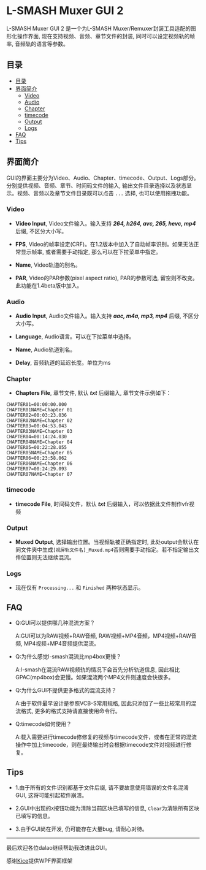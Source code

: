 L-SMASH Muxer GUI 2
===========================

L-SMASH Muxer GUI 2 是一个为L-SMASH Muxer/Remuxer封装工具适配的图形化操作界面, 现在支持视频、音频、章节文件的封装, 同时可以设定视频轨的帧率, 音频轨的语言等参数。

## 目录
- [目录](#目录)
- [界面简介](#界面简介)
	- [Video](#video)
	- [Audio](#audio)
	- [Chapter](#chapter)
	- [timecode](#timecode)
	- [Output](#output)
	- [Logs](#logs)
- [FAQ](#faq)
- [Tips](#tips)
	
## 界面简介

GUI的界面主要分为Video、Audio、Chapter、timecode、Output、Logs部分。分别提供视频、音频、章节、时间码文件的输入, 输出文件目录选择以及状态显示。视频、音频以及章节文件目录既可以点击 `...` 选择, 也可以使用拖拽功能。

### Video

+ **Video Input**, Video文件输入。输入支持 ***264, h264, avc, 265, hevc, mp4*** 后缀, 不区分大小写。

+ **FPS**, Video的帧率设定(CRF)。在1.2版本中加入了自动帧率识别。如果无法正常显示帧率, 或者需要手动指定, 那么可以在下拉菜单中指定。

+ **Name**, Video轨道的别名。

+ **PAR**, Video的PAR参数(pixel aspect ratio), PAR的参数可选, 留空则不改变。此功能在1.4beta版中加入。

### Audio

+ **Audio Input**, Audio文件输入。输入支持 ***aac, m4a, mp3, mp4*** 后缀, 不区分大小写。

+ **Language**, Audio语言。可以在下拉菜单中选择。

+ **Name**, Audio轨道别名。

+ **Delay**, 音频轨道的延迟长度。单位为ms

### Chapter

+ **Chapters File**, 章节文件, 默认 ***txt*** 后缀输入, 章节文件示例如下：

```
CHAPTER01=00:00:00.000
CHAPTER01NAME=Chapter 01
CHAPTER02=00:03:23.036
CHAPTER02NAME=Chapter 02
CHAPTER03=00:04:53.043
CHAPTER03NAME=Chapter 03
CHAPTER04=00:14:24.030
CHAPTER04NAME=Chapter 04
CHAPTER05=00:22:28.055
CHAPTER05NAME=Chapter 05
CHAPTER06=00:23:58.062
CHAPTER06NAME=Chapter 06
CHAPTER07=00:24:29.093
CHAPTER07NAME=Chapter 07

```
### timecode

+ **timecode File**, 时间码文件，默认 ***txt*** 后缀输入，可以依据此文件制作vfr视频

### Output

+ **Muxed Output**, 选择输出位置。当视频轨被正确指定时, 此处output会默认在同文件夹中生成`[视屏轨文件名]_Muxed.mp4`否则需要手动指定。若不指定输出文件位置则无法继续混流。

### Logs

+ 现在仅有 `Processing...` 和 `Finished` 两种状态显示。

## FAQ

+	Q:GUI可以提供哪几种混流方案？

	A:GUI可以为RAW视频+RAW音频, RAW视频+MP4音频，MP4视频+RAW音频, MP4视频+MP4音频提供混流。
	
+	Q:为什么感觉l-smash混流比mp4box更慢？

	A:l-smash在混流RAW视频轨的情况下会首先分析轨道信息, 因此相比GPAC(mp4box)会更慢。如果混流两个MP4文件则速度会快很多。
	
+	Q:为什么GUI不提供更多格式的混流支持？

	A:由于软件最早设计是参照VCB-S常用规格, 因此只添加了一些比较常用的混流格式, 更多的格式支持请直接使用命令行。

+	Q:timecode如何使用？

	A:载入需要进行timecode修修复的视频与timecode文件，或者在正常的混流操作中加上timecode，则在最终输出时会根据timecode文件对视频进行修复。

## Tips

+ 1.由于所有的文件识别都基于文件后缀, 请不要故意使用错误的文件名混淆GUI, 这将可能引起软件崩溃。

+ 2.GUI中出现的`X`按钮功能为清除当前区块已填写的信息, `Clear`为清除所有区块已填写的信息。

+ 3.由于GUI尚在开发, 仍可能存在大量bug, 请耐心对待。

---

最后欢迎各位dalao继续帮助我改进此GUI。

感谢[Kice](https://github.com/kice)提供WPF界面框架

